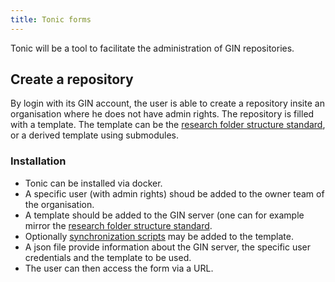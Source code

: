 ```yaml
---
title: Tonic forms
---
```


Tonic will be a tool to facilitate the administration of GIN repositories.

## Create a repository

By login with its GIN account, the user is able to create a repository insite an organisation where he does not have admin rights.
The repository is filled with a template.
The template can be the [research folder structure standard](/standard/),
or a derived template using submodules.

### Installation

- Tonic can be installed via docker.
- A specific user (with admin rights) shoud be added to the owner
  team of the organisation.
- A template should be added to the GIN server (one can for example mirror the [research folder structure standard](/standard/).
- Optionally [synchronization scripts](/tooling/synchronisationscripts/) may be added to the template.
- A json file provide information about the GIN server,
  the specific user credentials and the template to be used.
- The user can then access the form via a URL.
